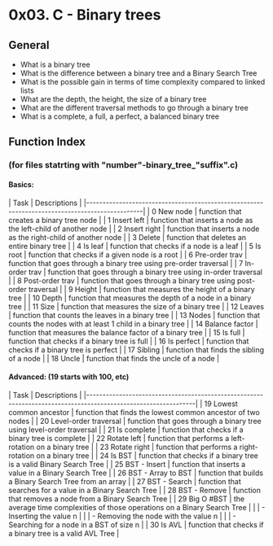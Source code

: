 # 0x03. C - Binary trees
## General
- What is a binary tree
- What is the difference between a binary tree and a Binary Search Tree
- What is the possible gain in terms of time complexity compared to linked lists
- What are the depth, the height, the size of a binary tree
- What are the different traversal methods to go through a binary tree
- What is a complete, a full, a perfect, a balanced binary tree

## Function Index
### (for files statrting with "number"-binary_tree_"suffix".c)
#### Basics:

| Task              | Descriptions                                                              |
|-----------------------------------------------------------------------------------------------|
| 0 New node        | function that creates a binary tree node					|
| 1 Insert left     | function that inserts a node as the left-child of another node		|
| 2 Insert right    | function that inserts a node as the right-child of another node		|
| 3 Delete          | function that deletes an entire binary tree	     	     		|
| 4 Is leaf         | function that checks if a node is a leaf					|
| 5 Is root         | function that checks if a given node is a root				|
| 6 Pre-order trav  | function that goes through a binary tree using pre-order traversal	|
| 7 In-order trav   | function that goes through a binary tree using in-order traversal		|
| 8 Post-order trav | function that goes through a binary tree using post-order traversal	|
| 9 Height          | function that measures the height of a binary tree	    		|
| 10 Depth          | function that measures the depth of a node in a binary tree		|
| 11 Size           | function that measures the size of a binary tree	 			|
| 12 Leaves         | function that counts the leaves in a binary tree				|
| 13 Nodes          | function that counts the nodes with at least 1 child in a binary tree	|
| 14 Balance factor | function that measures the balance factor of a binary tree	   	|
| 15 Is full        | function that checks if a binary tree is full	 			|
| 16 Is perfect     | function that checks if a binary tree is perfect				|
| 17 Sibling        | function that finds the sibling of a node					|
| 18 Uncle          | function that finds the uncle of a node					|

#### Advanced: (19 starts with 100, etc)

| Task	       		      | Descriptions									|
|---------------------------------------------------------------------------------------------------------------|
| 19 Lowest common ancestor  | function that finds the lowest common ancestor of two nodes			|
| 20 Level-order traversal   | function that goes through a binary tree using level-order traversal		|
| 21 Is complete	      | function that checks if a binary tree is complete	   			|
| 22 Rotate left	      | function that performs a left-rotation on a binary tree				|
| 23 Rotate right	      | function that performs a right-rotation on a binary tree			|
| 24 Is BST		      | function that checks if a binary tree is a valid Binary Search Tree		|
| 25 BST - Insert	      | function that inserts a value in a Binary Search Tree	       			|
| 26 BST - Array to BST      | function that builds a Binary Search Tree from an array				|
| 27 BST - Search  	      | function that searches for a value in a Binary Search Tree			|
| 28 BST - Remove	      | function that removes a node from a Binary Search Tree				|
| 29 Big O #BST	      | the average time complexities of those operations on a Binary Search Tree	|
|     	    		      | - Inserting the value n  	      		       	      	     		|
|			      | - Removing the node with the value n						|
|			      | - Searching for a node in a BST of size n					|
| 30 Is AVL 	    	      | function that checks if a binary tree is a valid AVL Tree			|

